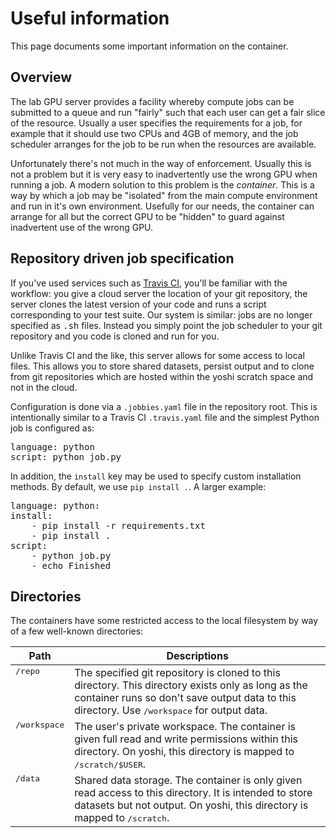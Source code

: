 # Useful information

This page documents some important information on the container.

## Overview

The lab GPU server provides a facility whereby compute jobs can be submitted to
a queue and run "fairly" such that each user can get a fair slice of the
resource. Usually a user specifies the requirements for a job, for example that
it should use two CPUs and 4GB of memory, and the job scheduler arranges for the
job to be run when the resources are available.

Unfortunately there's not much in the way of enforcement. Usually this is not a
problem but it is very easy to inadvertently use the wrong GPU when running a
job. A modern solution to this problem is the <em>container</em>. This is a way
by which a job may be "isolated" from the main compute environment and run in
it's own environment. Usefully for our needs, the container can arrange for all
but the correct GPU to be "hidden" to guard against inadvertent use of the wrong
GPU.

## Repository driven job specification

If you've used services such as <a href="https://travis-ci.org">Travis CI</a>,
you'll be familiar with the workflow: you give a cloud server the location of
your git repository, the server clones the latest version of your code and runs
a script corresponding to your test suite. Our system is similar: jobs are no
longer specified as <tt>.sh</tt> files. Instead you simply point the job
scheduler to your git repository and you code is cloned and run for you.

Unlike Travis CI and the like, this server allows for some access to local
files. This allows you to store shared datasets, persist output and to clone
from git repositories which are hosted within the yoshi scratch space and not in
the cloud.

Configuration is done via a ``.jobbies.yaml`` file in the repository root. This
is intentionally similar to a Travis CI ``.travis.yaml`` file and the simplest
Python job is configured as:

<pre>
language: python
script: python job.py
</pre>

In addition, the ``install`` key may be used to specify custom installation
methods. By default, we use ``pip install .``. A larger example:

<pre>
language: python:
install:
    - pip install -r requirements.txt
    - pip install .
script:
    - python job.py
    - echo Finished
</pre>

## Directories

The containers have some restricted access to the local filesystem by way of a
few well-known directories:

<table class="bordered">
  <thead><th>Path</th><th>Descriptions</th></thead>
  <tbody>
    <tr>
      <td style="vertical-align: top"><tt>/repo</tt></td>
      <td>
        The specified git repository is cloned to this directory. This directory
        exists only as long as the container runs so don't save output data to
        this directory. Use <tt>/workspace</tt> for output data.
      </td>
    </tr>
    <tr>
      <td style="vertical-align: top"><tt>/workspace</tt></td>
      <td>
        The user's private workspace. The container is given full read and
        write permissions within this directory. On yoshi, this directory
        is mapped to <tt>/scratch/$USER</tt>.
    </tr>
    <tr>
      <td style="vertical-align: top"><tt>/data</tt></td>
      <td>
        Shared data storage. The container is only given read access to this
        directory. It is intended to store datasets but not output. On yoshi,
        this directory is mapped to <tt>/scratch</tt>.
      </td>
    </tr>
  </tbody>
</table>

